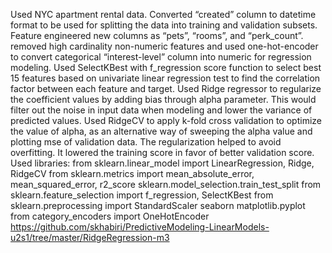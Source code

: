 Used NYC apartment rental data. Converted “created” column to datetime format to be used for splitting the data into training and validation subsets. Feature engineered new columns as “pets”, “rooms”, and “perk_count”. removed high cardinality non-numeric features and used one-hot-encoder to convert categorical “interest-level” column into numeric for regression modeling. Used SelectKBest with f_regression score function to select best 15 features based on univariate linear regression test to find the correlation factor between each feature and target. Used Ridge regressor to regularize the coefficient values by adding bias through alpha parameter. This would filter out the noise in input data when modeling and lower the variance of predicted values. Used RidgeCV to apply k-fold cross validation to optimize the value of alpha, as an alternative way of sweeping the alpha value and plotting mse of validation data. The regularization helped to avoid overfitting. It lowered the training score in favor of better validation score.
Used libraries:
from sklearn.linear_model import LinearRegression, Ridge, RidgeCV
from sklearn.metrics import mean_absolute_error, mean_squared_error, r2_score
sklearn.model_selection.train_test_split
from sklearn.feature_selection import f_regression, SelectKBest
from sklearn.preprocessing import StandardScaler
seaborn
matplotlib.pyplot
from category_encoders import OneHotEncoder
https://github.com/skhabiri/PredictiveModeling-LinearModels-u2s1/tree/master/RidgeRegression-m3
